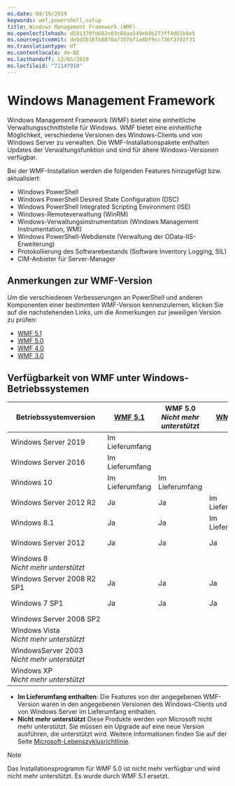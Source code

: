 ```yaml
---
ms.date: 04/19/2019
keywords: wmf,powershell,setup
title: Windows Management Framework (WMF)
ms.openlocfilehash: d581370fd602e03c86aa549eb8b273ff4d01b4e5
ms.sourcegitcommit: debd2b38fb8070a7357bf1a4bf9cc736f3702f31
ms.translationtype: HT
ms.contentlocale: de-DE
ms.lasthandoff: 12/05/2019
ms.locfileid: "71147910"
---
```

# <a name="windows-management-framework"></a>Windows Management Framework

Windows Management Framework (WMF) bietet eine einheitliche Verwaltungsschnittstelle für Windows. WMF bietet eine einheitliche Möglichkeit, verschiedene Versionen des Windows-Clients und von Windows Server zu verwalten. Die WMF-Installationspakete enthalten Updates der Verwaltungsfunktion und sind für ältere Windows-Versionen verfügbar.

Bei der WMF-Installation werden die folgenden Features hinzugefügt bzw. aktualisiert:

- Windows PowerShell
- Windows PowerShell Desired State Configuration (DSC)
- Windows PowerShell Integrated Scripting Environment (ISE)
- Windows-Remoteverwaltung (WinRM)
- Windows-Verwaltungsinstrumentation (Windows Management Instrumentation, WMI)
- Windows PowerShell-Webdienste (Verwaltung der OData-IIS-Erweiterung)
- Protokollierung des Softwarebestands (Software Inventory Logging, SIL)
- CIM-Anbieter für Server-Manager

## <a name="wmf-release-notes"></a>Anmerkungen zur WMF-Version

Um die verschiedenen Verbesserungen an PowerShell und anderen Komponenten einer bestimmten WMF-Version kennenzulernen, klicken Sie auf die nachstehenden Links, um die Anmerkungen zur jeweiligen Version zu prüfen:

- [WMF 5.1](whats-new/release-notes.md#wmf-51-changes)
- [WMF 5.0](whats-new/release-notes.md#wmf-50-changes)
- [WMF 4.0](https://download.microsoft.com/download/3/D/6/3D61D262-8549-4769-A660-230B67E15B25/Windows%20Management%20Framework%204%200%20Release%20Notes.docx)
- [WMF 3.0](https://download.microsoft.com/download/E/7/6/E76850B8-DA6E-4FF5-8CCE-A24FC513FD16/WMF%203%20Release%20Notes.docx)

## <a name="wmf-availability-across-windows-operating-systems"></a>Verfügbarkeit von WMF unter Windows-Betriebssystemen

|        Betriebssystemversion         | [WMF 5.1][]  | WMF 5.0<br>*Nicht mehr unterstützt* | [WMF 4.0][]  | [WMF 3.0][]  | [WMF 2.0][]  |
| --------------------------------------- | ------------ | --------------------------- | ------------ | ------------ | ------------ |
| Windows Server 2019                     | Im Lieferumfang |                             |              |              |              |
| Windows Server 2016                     | Im Lieferumfang |                             |              |              |              |
| Windows 10                              | Im Lieferumfang | Im Lieferumfang                |              |              |              |
| Windows Server 2012 R2                  | Ja          | Ja                         | Im Lieferumfang |              |              |
| Windows 8.1                             | Ja          | Ja                         | Im Lieferumfang |              |              |
| Windows Server 2012                     | Ja          | Ja                         | Ja          | Im Lieferumfang |              |
| Windows 8<br>*Nicht mehr unterstützt*           |              |                             |              | Im Lieferumfang |              |
| Windows Server 2008 R2 SP1              | Ja          | Ja                         | Ja          | Ja          | Im Lieferumfang |
| Windows 7 SP1                           | Ja          | Ja                         | Ja          | Ja          | Im Lieferumfang |
| Windows Server 2008 SP2                 |              |                             |              | Ja          | Ja          |
| Windows Vista<br>*Nicht mehr unterstützt*       |              |                             |              |              | Ja          |
| WindowsServer 2003<br>*Nicht mehr unterstützt* |              |                             |              |              | Ja          |
| Windows XP<br>*Nicht mehr unterstützt*          |              |                             |              | Ja          | Ja          |

- **Im Lieferumfang enthalten**: Die Features von der angegebenen WMF-Version waren in den angegebenen Versionen des Windows-Clients und von Windows Server im Lieferumfang enthalten.
- **Nicht mehr unterstützt** Diese Produkte werden von Microsoft nicht mehr unterstützt. Sie müssen ein Upgrade auf eine neue Version ausführen, die unterstützt wird. Weitere Informationen finden Sie auf der Seite [Microsoft-Lebenszyklusrichtlinie][].

> [!NOTE]
> Das Installationsprogramm für WMF 5.0 ist nicht mehr verfügbar und wird nicht mehr unterstützt. Es wurde durch WMF 5.1 ersetzt.

[Microsoft-Lebenszyklusrichtlinie]: https://support.microsoft.com/lifecycle
[WMF 5.1]: https://aka.ms/wmf51download
[WMF 4.0]: https://aka.ms/wmf4download
[WMF 3.0]: https://aka.ms/wmf3download
[WMF 2.0]: https://aka.ms/wmf2download
